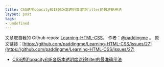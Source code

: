 ```yaml
---
title: CSS透明opacity和IE各版本透明度滤镜filter的最准确用法
layout: post
tags:
- undefined
---
```



 文章取自我的 Github  repos: [Learning-HTML-CSS](https://github.com/paddingme/Learning-HTML-CSS)， 作者：[@paddingme](http://padding.me/about.html) 。
  原文链接：[https://github.com/paddingme/Learning-HTML-CSS/issues/27](https://github.com/paddingme/Learning-HTML-CSS/issues/27)

- [CSS透明opacity和IE各版本透明度滤镜filter的最准确用法](http://blog.csdn.net/freshlover/article/details/17143341)